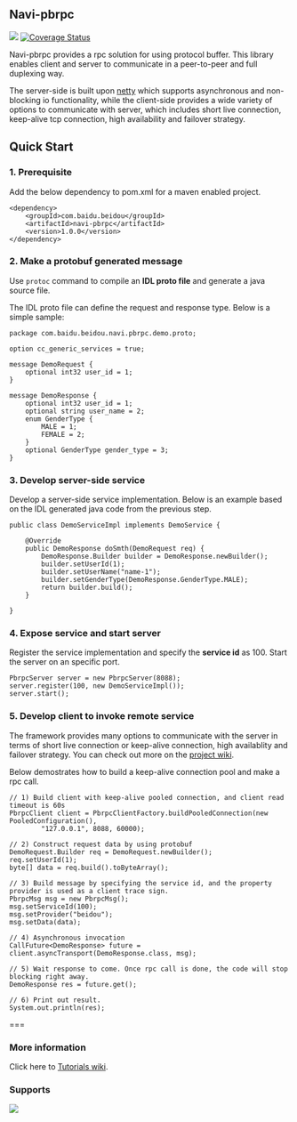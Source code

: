 ## Navi-pbrpc
![](https://api.travis-ci.org/neoremind/navi-pbrpc.svg?branch=master)
[![Coverage Status](https://coveralls.io/repos/neoremind/navi-pbrpc/badge.svg)](https://coveralls.io/r/neoremind/navi-pbrpc)
Navi-pbrpc provides a rpc solution for using protocol buffer. This library enables client and server to communicate in a peer-to-peer and full duplexing way. The server-side is built upon [netty](http://netty.io/) which supports asynchronous and non-blocking io functionality, while the client-side provides a wide variety of options to communicate with server, which includes short live connection, keep-alive tcp connection, high availability and failover strategy.## Quick Start### 1. Prerequisite
Add the below dependency to pom.xml for a maven enabled project.

	<dependency>    	<groupId>com.baidu.beidou</groupId>    	<artifactId>navi-pbrpc</artifactId>    	<version>1.0.0</version>	</dependency>### 2. Make a protobuf generated message
Use `protoc` command to compile an **IDL proto file** and generate a java source file. 
The IDL proto file can define the request and response type. Below is a simple sample:


```package com.baidu.beidou.navi.pbrpc.demo.proto; option cc_generic_services = true;message DemoRequest {    optional int32 user_id = 1;}message DemoResponse {    optional int32 user_id = 1;    optional string user_name = 2;    enum GenderType {        MALE = 1;        FEMALE = 2;    }      optional GenderType gender_type = 3;}
```### 3. Develop server-side service
Develop a server-side service implementation. Below is an example based on the IDL generated java code from the previous step.    public class DemoServiceImpl implements DemoService {        @Override        public DemoResponse doSmth(DemoRequest req) {            DemoResponse.Builder builder = DemoResponse.newBuilder();            builder.setUserId(1);            builder.setUserName("name-1");            builder.setGenderType(DemoResponse.GenderType.MALE);            return builder.build();        }        }
### 4. Expose service and start server

Register the service implementation and specify the **service id** as 100. 
Start the server on an specific port.```PbrpcServer server = new PbrpcServer(8088);server.register(100, new DemoServiceImpl());server.start();```### 5. Develop client to invoke remote service
The framework provides many options to communicate with the server in terms of short live connection or keep-alive connection, high availablity and failover strategy. You can check out more on the [project wiki](http://).Below demostrates how to build a keep-alive connection pool and make a rpc call.
```// 1) Build client with keep-alive pooled connection, and client read timeout is 60sPbrpcClient client = PbrpcClientFactory.buildPooledConnection(new PooledConfiguration(),        "127.0.0.1", 8088, 60000);// 2) Construct request data by using protobufDemoRequest.Builder req = DemoRequest.newBuilder();req.setUserId(1);byte[] data = req.build().toByteArray();// 3) Build message by specifying the service id, and the property provider is used as a client trace sign.PbrpcMsg msg = new PbrpcMsg();msg.setServiceId(100);msg.setProvider("beidou");msg.setData(data);// 4) Asynchronous invocationCallFuture<DemoResponse> future = client.asyncTransport(DemoResponse.class, msg);// 5) Wait response to come. Once rpc call is done, the code will stop blocking right away.DemoResponse res = future.get();// 6) Print out result.System.out.println(res);```
===### More information
Click here to [Tutorials wiki](https://github.com/neoremind/navi-pbrpc/wiki/Tutorials).
### Supports ![](http://neoremind.net/imgs/gmail.png)